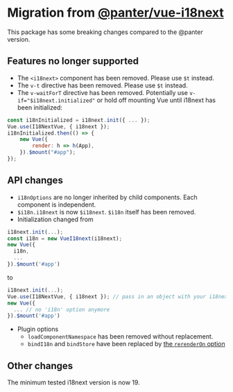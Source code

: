 # Migration from [@panter/vue-i18next](https://panter.github.io/vue-i18next/)
This package has some breaking changes compared to the @panter version.

## Features no longer supported
- The `<i18next>` component has been removed. Please use `$t` instead.
- The `v-t` directive has been removed. Please use `$t`  instead.
- The `v-waitForT` directive has been removed. Potentially use `v-if="$i18next.initialized"` or hold off mounting Vue until i18next has been initialized:
```js
const i18nInitialized = i18next.init({ ... });
Vue.use(I18NextVue, { i18next });
i18nInitialized.then(() => {
    new Vue({
        render: h => h(App),
    }).$mount("#app");
});
```

## API changes
- `i18nOptions` are no longer inherited by child components. Each component is independent.
- `$i18n.i18next` is now `$i18next`. `$i18n` itself has been removed.
- Initialization changed from
```js
i18next.init(...);
const i18n = new VueI18next(i18next);
new Vue({
  i18n,
  ...
}).$mount('#app')
```
to
```js
i18next.init(...);
Vue.use(I18NextVue, { i18next }); // pass in an object with your i18next instance
new Vue({
  ... // no 'i18n' option anymore
}).$mount('#app')
```
- Plugin options 
  - `loadComponentNamespace` has been removed without replacement.
  - `bindI18n` and `bindStore` have been replaced by [the `rerenderOn` option](./guide/started.md#plugin-options)

## Other changes
The minimum tested i18next version is now 19.
